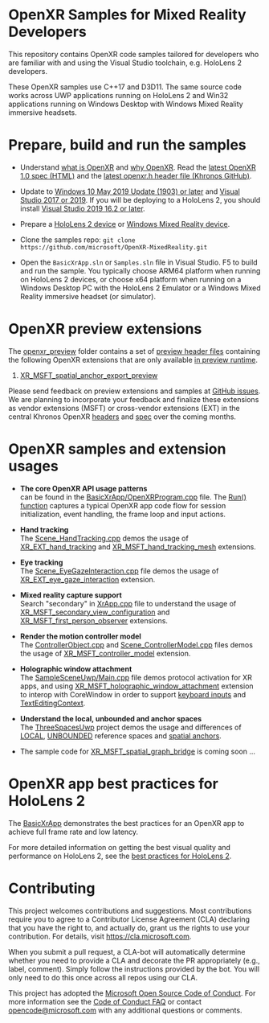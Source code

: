 # OpenXR Samples for Mixed Reality Developers

This repository contains OpenXR code samples tailored for developers who are familiar with and using the Visual Studio toolchain, e.g. HoloLens 2 developers.

These OpenXR samples use C++17 and D3D11. The same source code works across UWP applications running on HoloLens 2 and Win32 applications running on Windows Desktop with Windows Mixed Reality immersive headsets.

# Prepare, build and run the samples

- Understand [what is OpenXR](https://docs.microsoft.com/windows/mixed-reality/openxr#what-is-openxr)
and [why OpenXR](https://docs.microsoft.com/windows/mixed-reality/openxr#why-openxr).
Read the [latest OpenXR 1.0 spec (HTML)](https://www.khronos.org/registry/OpenXR/specs/1.0/html/xrspec.html)
and the [latest openxr.h header file (Khronos GitHub)](https://github.com/KhronosGroup/OpenXR-SDK/blob/master/include/openxr/openxr.h).

- Update to [Windows 10 May 2019 Update (1903) or later](https://www.microsoft.com/software-download/windows10)
and [Visual Studio 2017 or 2019](https://visualstudio.microsoft.com/downloads/).
If you will be deploying to a HoloLens 2, you should install [Visual Studio 2019 16.2 or later](https://visualstudio.microsoft.com/downloads/).

- Prepare a [HoloLens 2 device](https://docs.microsoft.com/windows/mixed-reality/openxr#getting-started-with-openxr-for-hololens-2)
or [Windows Mixed Reality device](https://docs.microsoft.com/windows/mixed-reality/openxr#getting-started-with-openxr-for-windows-mixed-reality-headsets).

- Clone the samples repo: `git clone https://github.com/microsoft/OpenXR-MixedReality.git`

- Open the `BasicXrApp.sln` or `Samples.sln` file in Visual Studio. F5 to build and run the sample.
You typically choose ARM64 platform when running on HoloLens 2 devices,
or choose x64 platform when running on a Windows Desktop PC with the HoloLens 2 Emulator or a Windows Mixed Reality immersive headset (or simulator).

# OpenXR preview extensions

The [openxr_preview](https://github.com/microsoft/OpenXR-MixedReality/tree/main/openxr_preview) folder contains a set of [preview header files](https://github.com/microsoft/OpenXR-MixedReality/tree/main/openxr_preview/include/openxr) containing the following OpenXR extensions that are only available [in preview runtime](http://aka.ms/openxr-preview).

1. [XR_MSFT_spatial_anchor_export_preview](https://microsoft.github.io/OpenXR-MixedReality/openxr_preview/specs/openxr.html#XR_MSFT_SPATIAL_ANCHOR_EXPORT_PREVIEW)

Please send feedback on preview extensions and samples at [GitHub issues](https://github.com/microsoft/OpenXR-MixedReality/issues).
We are planning to incorporate your feedback and finalize these extensions as vendor extensions (MSFT) or cross-vendor extensions (EXT)
in the central Khronos OpenXR [headers](https://github.com/KhronosGroup/OpenXR-SDK/tree/master/include/openxr)
and [spec](https://www.khronos.org/registry/OpenXR/specs/1.0/html/xrspec.html)
over the coming months.

# OpenXR samples and extension usages

- **The core OpenXR API usage patterns** <br/>
can be found in the [BasicXrApp/OpenXRProgram.cpp](https://github.com/microsoft/OpenXR-MixedReality/blob/main/samples/BasicXrApp/OpenXrProgram.cpp) file.
The [Run() function](https://github.com/microsoft/OpenXR-MixedReality/blob/main/samples/BasicXrApp/OpenXrProgram.cpp#L28)
captures a typical OpenXR app code flow for session initialization, event handling, the frame loop and input actions.

- **Hand tracking** <br/>
The [Scene_HandTracking.cpp](https://github.com/microsoft/OpenXR-MixedReality/blob/main/samples/SampleSceneUwp/Scene_HandTracking.cpp)
demos the usage of [XR_EXT_hand_tracking](https://www.khronos.org/registry/OpenXR/specs/1.0/html/xrspec.html#XR_EXT_hand_tracking)
and [XR_MSFT_hand_tracking_mesh](https://www.khronos.org/registry/OpenXR/specs/1.0/html/xrspec.html#XR_MSFT_hand_tracking_mesh) extensions.

- **Eye tracking** <br/>
The [Scene_EyeGazeInteraction.cpp](https://github.com/microsoft/OpenXR-MixedReality/blob/main/samples/EyeGazeInteractionUwp/Scene_EyeGazeInteraction.cpp) file
demos the usage of [XR_EXT_eye_gaze_interaction](https://www.khronos.org/registry/OpenXR/specs/1.0/html/xrspec.html#XR_EXT_eye_gaze_interaction) extension.

- **Mixed reality capture support** <br/>
Search "secondary" in [XrApp.cpp](https://github.com/microsoft/OpenXR-MixedReality/blob/main/shared/XrSceneLib/XrApp.cpp) file
to understand the usage of [XR_MSFT_secondary_view_configuration](https://www.khronos.org/registry/OpenXR/specs/1.0/html/xrspec.html#XR_MSFT_secondary_view_configuration)
and [XR_MSFT_first_person_observer](https://www.khronos.org/registry/OpenXR/specs/1.0/html/xrspec.html#XR_MSFT_first_person_observer) extensions.

- **Render the motion controller model** <br/>
The [ControllerObject.cpp](https://github.com/microsoft/OpenXR-MixedReality/blob/main/shared/XrSceneLib/ControllerObject.cpp) and
[Scene_ControllerModel.cpp](https://github.com/microsoft/OpenXR-MixedReality/blob/main/samples/SampleSceneWin32/Scene_ControllerModel.cpp) files
demos the usage of [XR_MSFT_controller_model](https://www.khronos.org/registry/OpenXR/specs/1.0/html/xrspec.html#XR_MSFT_controller_model) extension.

- **Holographic window attachment** <br/>
The [SampleSceneUwp/Main.cpp](https://github.com/microsoft/OpenXR-MixedReality/blob/main/samples/SampleSceneUwp/Main.cpp) file demos protocol activation for XR apps,
and using [XR_MSFT_holographic_window_attachment](https://www.khronos.org/registry/OpenXR/specs/1.0/html/xrspec.html#XR_MSFT_holographic_window_attachment) extension
to interop with CoreWindow in order to support [keyboard inputs](https://docs.microsoft.com/en-us/windows/mixed-reality/keyboard-mouse-and-controller-input-in-directx#subscribe-for-corewindow-input-events)
and [TextEditingContext](https://docs.microsoft.com/en-us/uwp/api/Windows.UI.Text.Core.CoreTextEditContext?view=winrt-19041).

- **Understand the local, unbounded and anchor spaces**<br/>
The [ThreeSpacesUwp](https://github.com/microsoft/OpenXR-MixedReality/blob/main/samples/ThreeSpacesUwp/Scene_ThreeSpaces.cpp) project
demos the usage and differences of [LOCAL](https://www.khronos.org/registry/OpenXR/specs/1.0/html/xrspec.html#reference-spaces),
[UNBOUNDED](https://www.khronos.org/registry/OpenXR/specs/1.0/html/xrspec.html#XR_MSFT_unbounded_reference_space) reference spaces
and [spatial anchors](https://www.khronos.org/registry/OpenXR/specs/1.0/html/xrspec.html#XR_MSFT_spatial_anchor).

* The sample code for [XR_MSFT_spatial_graph_bridge](https://www.khronos.org/registry/OpenXR/specs/1.0/html/xrspec.html#XR_MSFT_spatial_graph_bridge) is coming soon ...


# OpenXR app best practices for HoloLens 2

The [BasicXrApp](https://github.com/microsoft/OpenXR-MixedReality/tree/main/samples/BasicXrApp) demonstrates the best practices for an OpenXR app to achieve full frame rate and low latency.

For more detailed information on getting the best visual quality and performance on HoloLens 2, see the [best practices for HoloLens 2](https://aka.ms/openxr-best).

# Contributing

This project welcomes contributions and suggestions.  Most contributions require you to agree to a
Contributor License Agreement (CLA) declaring that you have the right to, and actually do, grant us
the rights to use your contribution. For details, visit https://cla.microsoft.com.

When you submit a pull request, a CLA-bot will automatically determine whether you need to provide
a CLA and decorate the PR appropriately (e.g., label, comment). Simply follow the instructions
provided by the bot. You will only need to do this once across all repos using our CLA.

This project has adopted the [Microsoft Open Source Code of Conduct](https://opensource.microsoft.com/codeofconduct/).
For more information see the [Code of Conduct FAQ](https://opensource.microsoft.com/codeofconduct/faq/) or
contact [opencode@microsoft.com](mailto:opencode@microsoft.com) with any additional questions or comments.
